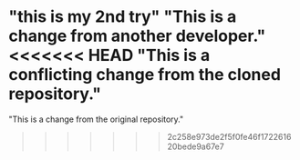 "this is my 2nd try"
"This is a change from another developer." 
<<<<<<< HEAD
"This is a conflicting change from the cloned repository." 
=======
"This is a change from the original repository." 
>>>>>>> 2c258e973de2f5f0fe46f172261620bede9a67e7
